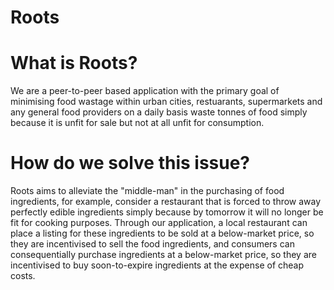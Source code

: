 # Roots

# What is Roots?

We are a peer-to-peer based application with the primary goal of minimising food wastage
within urban cities, restuarants, supermarkets and any general food providers on a daily basis
waste tonnes of food simply because it is unfit for sale but not at all unfit for consumption.

# How do we solve this issue?

Roots aims to alleviate the "middle-man" in the purchasing of food ingredients, for example, consider
a restaurant that is forced to throw away perfectly edible ingredients simply because by tomorrow it
will no longer be fit for cooking purposes. Through our application, a local restaurant can place a listing
for these ingredients to be sold at a below-market price, so they are incentivised to sell the food ingredients,
and consumers can consequentially purchase ingredients at a below-market price, so they are incentivised to 
buy soon-to-expire ingredients at the expense of cheap costs.
